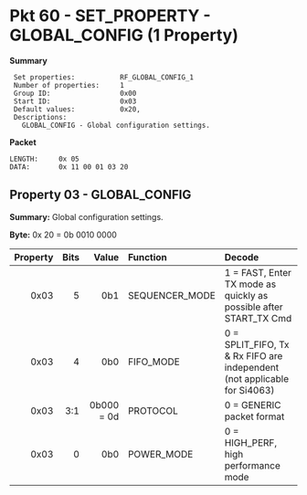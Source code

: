 # Pkt 60 - SET_PROPERTY - GLOBAL_CONFIG (1 Property)

**Summary**
```
 Set properties:           RF_GLOBAL_CONFIG_1
 Number of properties:     1
 Group ID:                 0x00
 Start ID:                 0x03
 Default values:           0x20, 
 Descriptions:
   GLOBAL_CONFIG - Global configuration settings.
```

**Packet**
```
LENGTH:     0x 05
DATA:       0x 11 00 01 03 20
```


  
## Property 03 - GLOBAL_CONFIG

**Summary:**    Global configuration settings.

**Byte:**       0x 20 = 0b 0010 0000

| Property | Bits | Value            | Function         | Decode |
| -------: | ---: | ----:            | :-------         | :----- |
| 0x03     | 5    | 0b1              | SEQUENCER_MODE   | 1 = FAST, Enter TX mode as quickly as possible after START_TX Cmd |
| 0x03     | 4    | 0b0              | FIFO_MODE        | 0 = SPLIT_FIFO, Tx & Rx FIFO are independent (not applicable for Si4063) |
| 0x03     | 3:1  | 0b000 = 0d       | PROTOCOL         | 0 = GENERIC packet format |
| 0x03     | 0    | 0b0              | POWER_MODE       | 0 = HIGH_PERF, high performance mode |